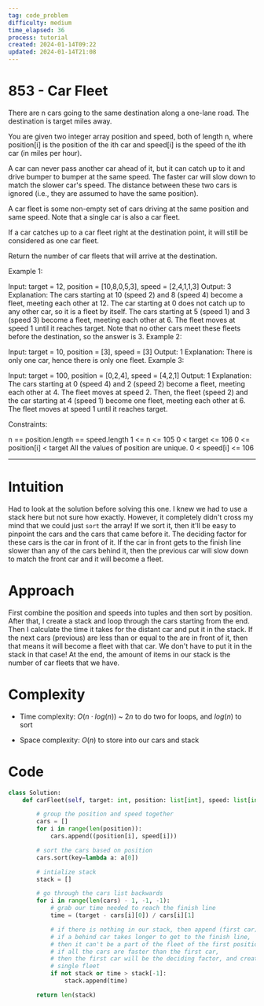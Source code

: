 ```yaml
---
tag: code_problem
difficulty: medium
time_elapsed: 36
process: tutorial
created: 2024-01-14T09:22
updated: 2024-01-14T21:08
---
```


# 853 - Car Fleet

There are n cars going to the same destination along a one-lane road. The destination is target miles away.

You are given two integer array position and speed, both of length n, where position[i] is the position of the ith car and speed[i] is the speed of the ith car (in miles per hour).

A car can never pass another car ahead of it, but it can catch up to it and drive bumper to bumper at the same speed. The faster car will slow down to match the slower car's speed. The distance between these two cars is ignored (i.e., they are assumed to have the same position).

A car fleet is some non-empty set of cars driving at the same position and same speed. Note that a single car is also a car fleet.

If a car catches up to a car fleet right at the destination point, it will still be considered as one car fleet.

Return the number of car fleets that will arrive at the destination.

 

Example 1:

Input: target = 12, position = [10,8,0,5,3], speed = [2,4,1,1,3]
Output: 3
Explanation:
The cars starting at 10 (speed 2) and 8 (speed 4) become a fleet, meeting each other at 12.
The car starting at 0 does not catch up to any other car, so it is a fleet by itself.
The cars starting at 5 (speed 1) and 3 (speed 3) become a fleet, meeting each other at 6. The fleet moves at speed 1 until it reaches target.
Note that no other cars meet these fleets before the destination, so the answer is 3.
Example 2:

Input: target = 10, position = [3], speed = [3]
Output: 1
Explanation: There is only one car, hence there is only one fleet.
Example 3:

Input: target = 100, position = [0,2,4], speed = [4,2,1]
Output: 1
Explanation:
The cars starting at 0 (speed 4) and 2 (speed 2) become a fleet, meeting each other at 4. The fleet moves at speed 2.
Then, the fleet (speed 2) and the car starting at 4 (speed 1) become one fleet, meeting each other at 6. The fleet moves at speed 1 until it reaches target.
 

Constraints:

n == position.length == speed.length
1 <= n <= 105
0 < target <= 106
0 <= position[i] < target
All the values of position are unique.
0 < speed[i] <= 106

---

# Intuition
<!-- Describe your first thoughts on how to solve this problem. -->
Had to look at the solution before solving this one. I knew we had to use a stack here but not sure how exactly. However, it completely didn't cross my mind that we could just `sort` the array! If we sort it, then it'll be easy to pinpoint the cars and the cars that came before it. The deciding factor for these cars is the car in front of it. If the car in front gets to the finish line slower than any of the cars behind it, then the previous car will slow down to match the front car and it will become a fleet.

# Approach
<!-- Describe your approach to solving the problem. -->
First combine the position and speeds into tuples and then sort by position. After that, I create a stack and loop through the cars starting from the end. Then I calculate the time it takes for the distant car and put it in the stack. If the next cars (previous) are less than or equal to the are in front of it, then that means it will become a fleet with that car. We don't have to put it in the stack in that case! At the end, the amount of items in our stack is the number of car fleets that we have.

# Complexity
- Time complexity: $O(n \cdot log(n))$ ~ $2n$ to do two for loops, and $log(n)$ to sort

- Space complexity: $O(n)$ to store into our cars and stack

# Code
```python
class Solution:
    def carFleet(self, target: int, position: list[int], speed: list[int]) -> int:

        # group the position and speed together
        cars = []
        for i in range(len(position)):
            cars.append((position[i], speed[i]))

        # sort the cars based on position
        cars.sort(key=lambda a: a[0])

        # intialize stack
        stack = []

        # go through the cars list backwards
        for i in range(len(cars) - 1, -1, -1):
            # grab our time needed to reach the finish line
            time = (target - cars[i][0]) / cars[i][1]

            # if there is nothing in our stack, then append (first car)
            # if a behind car takes longer to get to the finish line,
            # then it can't be a part of the fleet of the first position car
            # if all the cars are faster than the first car,
            # then the first car will be the deciding factor, and create a
            # single fleet
            if not stack or time > stack[-1]:
                stack.append(time)

        return len(stack)

```
